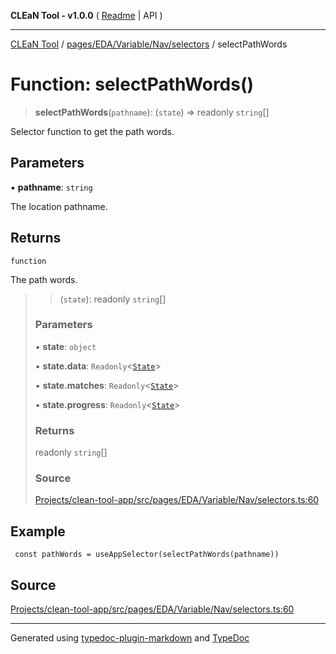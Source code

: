 **CLEaN Tool - v1.0.0** ( [Readme](../../../../../../README.md) \| API )

***

[CLEaN Tool](../../../../../../modules.md) / [pages/EDA/Variable/Nav/selectors](../README.md) / selectPathWords

# Function: selectPathWords()

> **selectPathWords**(`pathname`): (`state`) => readonly `string`[]

Selector function to get the path words.

## Parameters

▪ **pathname**: `string`

The location pathname.

## Returns

`function`

The path words.

> > (`state`): readonly `string`[]
>
> ### Parameters
>
> ▪ **state**: `object`
>
> ▪ **state.data**: `Readonly`\<[`State`](../../../../../../reducers/data/interfaces/State.md)\>
>
> ▪ **state.matches**: `Readonly`\<[`State`](../../../../../../selectors/progress/private/interfaces/State.md)\>
>
> ▪ **state.progress**: `Readonly`\<[`State`](../../../../../../selectors/progress/private/interfaces/State.md)\>
>
> ### Returns
>
> readonly `string`[]
>
> ### Source
>
> [Projects/clean-tool-app/src/pages/EDA/Variable/Nav/selectors.ts:60](https://github.com/yuckyh/clean-tool-app/)
>

## Example

```tsx
 const pathWords = useAppSelector(selectPathWords(pathname))
```

## Source

[Projects/clean-tool-app/src/pages/EDA/Variable/Nav/selectors.ts:60](https://github.com/yuckyh/clean-tool-app/)

***

Generated using [typedoc-plugin-markdown](https://www.npmjs.com/package/typedoc-plugin-markdown) and [TypeDoc](https://typedoc.org/)
